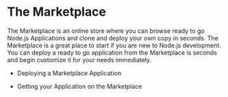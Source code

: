 # The Marketplace

The Marketplace is an online store where you can browse ready to go Node.js Applications and clone and deploy your own copy in seconds. The Marketplace is a great place to start if you are new to Node.js development. You can deploy a ready to go application from the Marketplace is seconds and begin customize it for your needs immediately.

- Deploying a Marketplace Application

- Getting your Application on the Marketplace